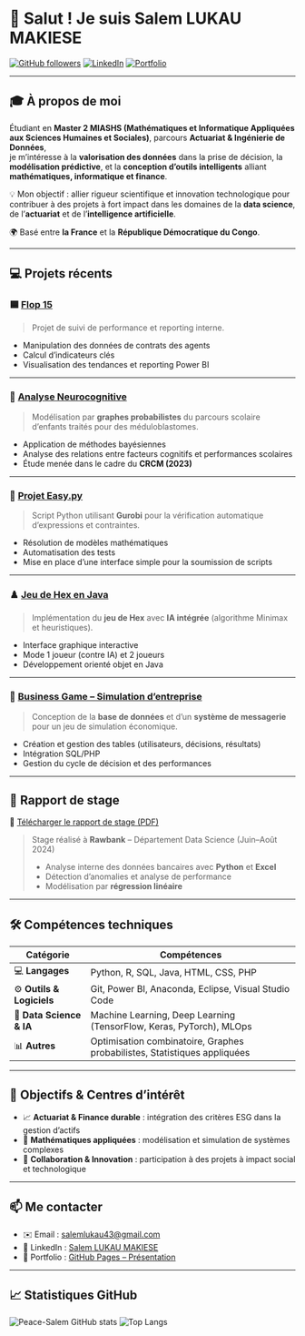 # 👋 Salut ! Je suis **Salem LUKAU MAKIESE**

[![GitHub followers](https://img.shields.io/github/followers/Peace-Salem?label=Follow&style=social)](https://github.com/Peace-Salem)
[![LinkedIn](https://img.shields.io/badge/LinkedIn-Connect-blue?logo=linkedin)](https://www.linkedin.com/in/salem-lukau-makiese-3469251b8/)
[![Portfolio](https://img.shields.io/badge/Portfolio-GitHub%20Pages-1e90ff?logo=github)](https://peace-salem.github.io/presentation-salem/)

---

## 🎓 À propos de moi

Étudiant en **Master 2 MIASHS (Mathématiques et Informatique Appliquées aux Sciences Humaines et Sociales)**, parcours **Actuariat & Ingénierie de Données**,  
je m’intéresse à la **valorisation des données** dans la prise de décision, la **modélisation prédictive**, et la **conception d’outils intelligents** alliant **mathématiques, informatique et finance**.

💡 Mon objectif : allier rigueur scientifique et innovation technologique pour contribuer à des projets à fort impact dans les domaines de la **data science**, de l’**actuariat** et de l’**intelligence artificielle**.

🌍 Basé entre **la France** et la **République Démocratique du Congo**.

---

## 💻 Projets récents

### 🟦 [Flop 15](https://github.com/Peace-Salem/flop15)
> Projet de suivi de performance et reporting interne.  
- Manipulation des données de contrats des agents  
- Calcul d’indicateurs clés  
- Visualisation des tendances et reporting Power BI  

---

### 🧠 [Analyse Neurocognitive](https://github.com/Peace-Salem/neurocognitive-graph)
> Modélisation par **graphes probabilistes** du parcours scolaire d’enfants traités pour des méduloblastomes.  
- Application de méthodes bayésiennes  
- Analyse des relations entre facteurs cognitifs et performances scolaires  
- Étude menée dans le cadre du **CRCM (2023)**  

---

### 🐍 [Projet Easy.py](https://github.com/Peace-Salem/soumission-python)
> Script Python utilisant **Gurobi** pour la vérification automatique d’expressions et contraintes.  
- Résolution de modèles mathématiques  
- Automatisation des tests  
- Mise en place d’une interface simple pour la soumission de scripts  

---

### ♟️ [Jeu de Hex en Java](https://github.com/Peace-Salem/hex-game)
> Implémentation du **jeu de Hex** avec **IA intégrée** (algorithme Minimax et heuristiques).  
- Interface graphique interactive  
- Mode 1 joueur (contre IA) et 2 joueurs  
- Développement orienté objet en Java  

---

### 💬 [Business Game – Simulation d’entreprise](https://github.com/Peace-Salem/business-game)
> Conception de la **base de données** et d’un **système de messagerie** pour un jeu de simulation économique.  
- Création et gestion des tables (utilisateurs, décisions, résultats)  
- Intégration SQL/PHP  
- Gestion du cycle de décision et des performances  

---

## 📘 Rapport de stage

📄 [Télécharger le rapport de stage (PDF)](./rapport_de_stage_Salem_Lukau.pdf)

> Stage réalisé à **Rawbank** – Département Data Science (Juin–Août 2024)  
> - Analyse interne des données bancaires avec **Python** et **Excel**  
> - Détection d’anomalies et analyse de performance  
> - Modélisation par **régression linéaire**  

---

## 🛠️ Compétences techniques

| Catégorie | Compétences |
|------------|-------------|
| 💻 **Langages** | Python, R, SQL, Java, HTML, CSS, PHP |
| ⚙️ **Outils & Logiciels** | Git, Power BI, Anaconda, Eclipse, Visual Studio Code |
| 🤖 **Data Science & IA** | Machine Learning, Deep Learning (TensorFlow, Keras, PyTorch), MLOps |
| 📊 **Autres** | Optimisation combinatoire, Graphes probabilistes, Statistiques appliquées |

---

## 🎯 Objectifs & Centres d’intérêt
- 📈 **Actuariat & Finance durable** : intégration des critères ESG dans la gestion d’actifs  
- 🧮 **Mathématiques appliquées** : modélisation et simulation de systèmes complexes  
- 🤝 **Collaboration & Innovation** : participation à des projets à impact social et technologique  

---

## 📫 Me contacter
- ✉️ Email : [salemlukau43@gmail.com](mailto:salemlukau43@gmail.com)  
- 🔗 LinkedIn : [Salem LUKAU MAKIESE](https://www.linkedin.com/in/salem-lukau-makiese-3469251b8/)  
- 🧠 Portfolio : [GitHub Pages – Présentation](https://peace-salem.github.io/presentation-salem/)

---

## 📈 Statistiques GitHub

![Peace-Salem GitHub stats](https://github-readme-stats.vercel.app/api?username=Peace-Salem&show_icons=true&theme=radical)
![Top Langs](https://github-readme-stats.vercel.app/api/top-langs/?username=Peace-Salem&layout=compact&theme=radical)
